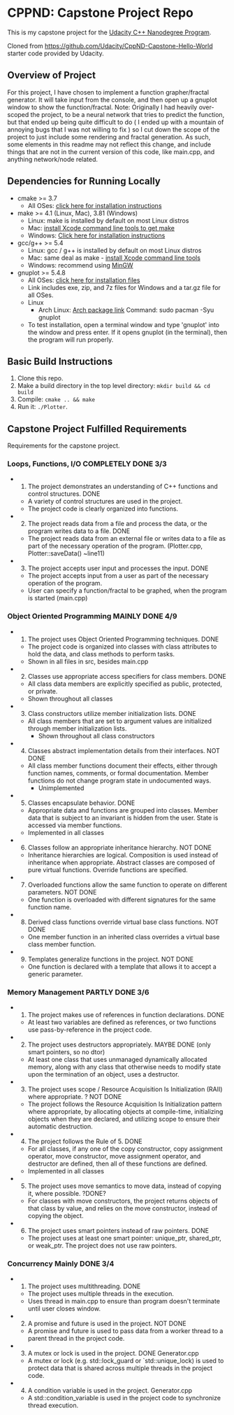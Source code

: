 # CPPND: Capstone Project Repo

This is my capstone project for the [Udacity C++ Nanodegree Program](https://www.udacity.com/course/c-plus-plus-nanodegree--nd213).

Cloned from https://github.com/Udacity/CppND-Capstone-Hello-World starter code provided by Udacity.

## Overview of Project
For this project, I have chosen to implement a function grapher/fractal generator. It will take input from the console, and then open up a gnuplot window to show the function/fractal. Note: Originally I had heavily over-scoped the project, to be a neural network that tries to predict the function, but that ended up being quite difficult to do ( I ended up with a mountain of annoying bugs that I was not willing to fix ) so I cut down the scope of the project to just include some rendering and fractal generation. As such, some elements in this readme may not reflect this change, and include things that are not in the current version of this code, like main.cpp, and anything network/node related.


## Dependencies for Running Locally
* cmake >= 3.7
  * All OSes: [click here for installation instructions](https://cmake.org/install/)
* make >= 4.1 (Linux, Mac), 3.81 (Windows)
  * Linux: make is installed by default on most Linux distros
  * Mac: [install Xcode command line tools to get make](https://developer.apple.com/xcode/features/)
  * Windows: [Click here for installation instructions](http://gnuwin32.sourceforge.net/packages/make.htm)
* gcc/g++ >= 5.4
  * Linux: gcc / g++ is installed by default on most Linux distros
  * Mac: same deal as make - [install Xcode command line tools](https://developer.apple.com/xcode/features/)
  * Windows: recommend using [MinGW](http://www.mingw-w64.org/)
* gnuplot >= 5.4.8
  * All OSes: [click here for installation files](https://sourceforge.net/projects/gnuplot/files/gnuplot/5.4.8/)
  * Link includes exe, zip, and 7z files for Windows and a tar.gz file for all OSes.
  * Linux
    * Arch Linux: [Arch package link](https://archlinux.org/packages/extra/x86_64/gnuplot/) Command: sudo pacman -Syu gnuplot
  * To test installation, open a terminal window and type 'gnuplot' into the window and press enter. If it opens gnuplot (in the terminal), then the program will run properly.


## Basic Build Instructions

1. Clone this repo.
2. Make a build directory in the top level directory: `mkdir build && cd build`
3. Compile: `cmake .. && make`
4. Run it: `./Plotter`.

## Capstone Project Fulfilled Requirements

Requirements for the capstone project.

### Loops, Functions, I/O COMPLETELY DONE 3/3

* 1. The project demonstrates an understanding of C++ functions and control structures. DONE
    * A variety of control structures are used in the project.
    * The project code is clearly organized into functions.
  
*  2. The project reads data from a file and process the data, or the program writes data to a file. DONE
    * The project reads data from an external file or writes data to a file as part of the necessary operation of the program. (Plotter.cpp, Plotter::saveData() ~line11)
  
*  3. The project accepts user input and processes the input. DONE
    * The project accepts input from a user as part of the necessary operation of the program.
    * User can specify a function/fractal to be graphed, when the program is started (main.cpp)

### Object Oriented Programming MAINLY DONE 4/9

* 1. The project uses Object Oriented Programming techniques. DONE
	* The project code is organized into classes with class attributes to hold the data, and class methods to perform tasks.
  * Shown in all files in src, besides main.cpp

* 2. Classes use appropriate access specifiers for class members. DONE
  * All class data members are explicitly specified as public, protected, or private.
  * Shown throughout all classes

* 3. Class constructors utilize member initialization lists. DONE
  * All class members that are set to argument values are initialized through member initialization lists.
    * Shown throughout all class constructors

* 4. Classes abstract implementation details from their interfaces. NOT DONE
  * All class member functions document their effects, either through function names, comments, or formal documentation. Member functions do not change program state in undocumented ways.
    * Unimplemented

* 5. Classes encapsulate behavior. DONE
	* Appropriate data and functions are grouped into classes. Member data that is subject to an invariant is hidden from the user. State is accessed via member functions.
    * Implemented in all classes

* 6. Classes follow an appropriate inheritance hierarchy. NOT DONE
	* Inheritance hierarchies are logical. Composition is used instead of inheritance when appropriate. Abstract classes are composed of pure virtual functions. Override functions are specified.

* 7. Overloaded functions allow the same function to operate on different parameters. NOT DONE
	* One function is overloaded with different signatures for the same function name.

* 8. Derived class functions override virtual base class functions. NOT DONE
	* One member function in an inherited class overrides a virtual base class member function.

* 9. Templates generalize functions in the project. NOT DONE
	* One function is declared with a template that allows it to accept a generic parameter.

### Memory Management PARTLY DONE 3/6

* 1. The project makes use of references in function declarations. DONE
	* At least two variables are defined as references, or two functions use pass-by-reference in the project code.

* 2. The project uses destructors appropriately. MAYBE DONE (only smart pointers, so no dtor)
	* At least one class that uses unmanaged dynamically allocated memory, along with any class that otherwise needs to modify state upon the termination of an object, uses a destructor.

* 3. The project uses scope / Resource Acquisition Is Initialization (RAII) where appropriate. ? NOT DONE
	* The project follows the Resource Acquisition Is Initialization pattern where appropriate, by allocating objects at compile-time, initializing objects when they are declared, and utilizing scope to ensure their automatic destruction.

* 4. The project follows the Rule of 5. DONE
  * For all classes, if any one of the copy constructor, copy assignment operator, move constructor, move assignment operator, and destructor are defined, then all of these functions are defined.
  * Implemented in all classes

* 5. The project uses move semantics to move data, instead of copying it, where possible. ?DONE?
	* For classes with move constructors, the project returns objects of that class by value, and relies on the move constructor, instead of copying the object.

* 6. The project uses smart pointers instead of raw pointers. DONE
	* The project uses at least one smart pointer: unique_ptr, shared_ptr, or weak_ptr. The project does not use raw pointers.

### Concurrency Mainly DONE 3/4

* 1. The project uses multithreading. DONE
	* The project uses multiple threads in the execution.
    * Uses thread in main.cpp to ensure than program doesn't terminate until user closes window.

* 2. A promise and future is used in the project. NOT DONE
	* A promise and future is used to pass data from a worker thread to a parent thread in the project code.

* 3. A mutex or lock is used in the project. DONE Generator.cpp
	* A mutex or lock (e.g. std::lock_guard or `std::unique_lock) is used to protect data that is shared across multiple threads in the project code.

* 4. A condition variable is used in the project. Generator.cpp
	* A std::condition_variable is used in the project code to synchronize thread execution.
